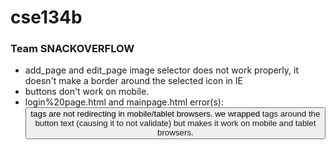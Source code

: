 # cse134b

### Team SNACKOVERFLOW


- add_page and edit_page image selector does not work properly, it doesn't make a border around the selected icon in IE
- buttons don't work on mobile.  
- login%20page.html and mainpage.html error(s): <button> tags are not redirecting in mobile/tablet browsers. we wrapped <a> tags around the button text (causing it to not validate) but makes it work on mobile and tablet browsers. 
